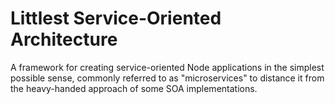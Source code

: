# Littlest Service-Oriented Architecture

A framework for creating service-oriented Node applications in the simplest
possible sense, commonly referred to as "microservices" to distance it from
the heavy-handed approach of some SOA implementations.
